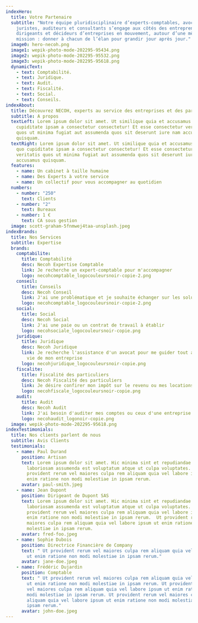 ```yaml
---
indexHero:
  title: Votre Partenaire
  subtitle: "Notre équipe pluridisciplinaire d’experts-comptables, avocats,
    juristes, auditeurs et consultants s’engage aux côtés des entrepreneurs,
    dirigeants et décideurs d’entreprises en mouvement, autour d’une même
    mission : donner à chacun de l’élan pour grandir jour après jour."
  image0: hero-necoh.png
  image1: wepik-photo-mode-202295-95434.png
  image2: wepik-photo-mode-202295-95532.png
  image3: wepik-photo-mode-202295-95618.png
  dynamicText:
    - text: Comptabilité.
    - text: Juridique.
    - text: Audit.
    - text: Fiscalité.
    - text: Social.
    - text: Conseils.
indexAbout:
  title: Découvrez NECOH, experts au service des entreprises et des particuliers
  subtitle: A propos
  textLeft: Lorem ipsum dolor sit amet. Ut similique quia et accusamus dolorum quo
    cupiditate ipsam a consectetur consectetur! Et esse consectetur veritatis
    quos ut minima fugiat aut assumenda quos sit deserunt iure nam accusamus
    quisquam.
  textRight: Lorem ipsum dolor sit amet. Ut similique quia et accusamus dolorum
    quo cupiditate ipsam a consectetur consectetur! Et esse consectetur
    veritatis quos ut minima fugiat aut assumenda quos sit deserunt iure nam
    accusamus quisquam.
  features:
    - name: Un cabinet à taille humaine
    - name: Des Experts à votre service
    - name: Un collectif pour vous accompagner au quotidien
  numbers:
    - number: "250"
      text: Clients
    - number: "2"
      text: Bureaux
    - number: 1 €
      text: CA sous gestion
  image: scott-graham-5fnmwej4taa-unsplash.jpeg
indexBrands:
  title: Nos Services
  subtitle: Expertise
  brands:
    comptabilite:
      title: Comptabilité
      desc: Necoh Expertise Comptable
      link: Je recherche un expert-comptable pour m'accompagner
      logo: necohcomptable_logocouleursnoir-copie-2.png
    conseil:
      title: Conseils
      desc: Necoh Conseil
      link: J'ai une problématique et je souhaite échanger sur les solutions possibles
      logo: necohcomptable_logocouleursnoir-copie-2.png
    social:
      title: Social
      desc: Necoh Social
      link: J'ai une paie ou un contrat de travail à établir
      logo: necohsociale_logocouleursnoir-copie.png
    juridique:
      title: Juridique
      desc: Necoh Juridique
      link: Je recherche l'assistance d'un avocat pour me guider tout au long de la
        vie de mon entreprise
      logo: necohjuridique_logocouleursnoir-copie.png
    fiscalite:
      title: Fiscalité des particuliers
      desc: Necoh Fiscalité des particuliers
      link: Je désire confirer mon impôt sur le revenu ou mes locations meublées
      logo: necohfiscale_logocouleursnoir-copie.png
    audit:
      title: Audit
      desc: Necoh Audit
      link: J'ai besoin d'auditer mes comptes ou ceux d'une entreprise cible
      logo: necohaudit_logonoir-copie.png
  image: wepik-photo-mode-202295-95618.png
indexTestimonials:
  title: Nos clients parlent de nous
  subtitle: Avis Clients
  testimonials:
    - name: Paul Durand
      position: Artisan
      text: Lorem ipsum dolor sit amet. Hic minima sint et repudiandae quasi et
        laboriosam assumenda est voluptatum atque ut culpa voluptates. Ut
        provident rerum vel maiores culpa rem aliquam quia vel labore ipsum ut
        enim ratione non modi molestiae in ipsam rerum.
      avatar: paul-smith.jpeg
    - name: Jean Dupont
      position: Dirigeant de Dupont SAS
      text: Lorem ipsum dolor sit amet. Hic minima sint et repudiandae quasi et
        laboriosam assumenda est voluptatum atque ut culpa voluptates. Ut
        provident rerum vel maiores culpa rem aliquam quia vel labore ipsum ut
        enim ratione non modi molestiae in ipsam rerum.  Ut provident rerum vel
        maiores culpa rem aliquam quia vel labore ipsum ut enim ratione non modi
        molestiae in ipsam rerum.
      avatar: fred-foo.jpeg
    - name: Sophie Dubois
      position: Directrice Financière de Company
      text: " Ut provident rerum vel maiores culpa rem aliquam quia vel labore ipsum
        ut enim ratione non modi molestiae in ipsam rerum."
      avatar: jane-doe.jpeg
    - name: Frédéric Dujardin
      position: Comptable
      text: " Ut provident rerum vel maiores culpa rem aliquam quia vel labore ipsum
        ut enim ratione non modi molestiae in ipsam rerum. Ut provident rerum
        vel maiores culpa rem aliquam quia vel labore ipsum ut enim ratione non
        modi molestiae in ipsam rerum. Ut provident rerum vel maiores culpa rem
        aliquam quia vel labore ipsum ut enim ratione non modi molestiae in
        ipsam rerum."
      avatar: john-doe.jpeg
---
```

